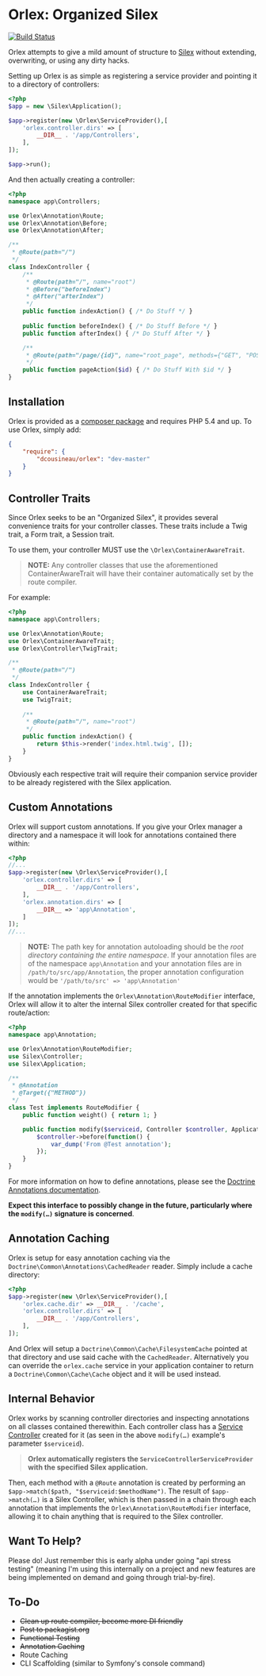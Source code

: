 Orlex: Organized Silex
===
[![Build Status](https://api.travis-ci.org/dcousineau/orlex.png?branch=master)](https://travis-ci.org/dcousineau/orlex)

Orlex attempts to give a mild amount of structure to [Silex](http://github.com/fabpot/Silex) without extending, overwriting, or using any dirty hacks.

Setting up Orlex is as simple as registering a service provider and pointing it to a directory of controllers:

```php
<?php
$app = new \Silex\Application();

$app->register(new \Orlex\ServiceProvider(),[
    'orlex.controller.dirs' => [
        __DIR__ . '/app/Controllers',
    ],
]);

$app->run();
```

And then actually creating a controller:

```php
<?php
namespace app\Controllers;

use Orlex\Annotation\Route;
use Orlex\Annotation\Before;
use Orlex\Annotation\After;

/**
 * @Route(path="/")
 */
class IndexController {
    /**
     * @Route(path="/", name="root")
     * @Before("beforeIndex")
     * @After("afterIndex")
     */
    public function indexAction() { /* Do Stuff */ }
    
    public function beforeIndex() { /* Do Stuff Before */ }
    public function afterIndex() { /* Do Stuff After */ }

    /**
     * @Route(path="/page/{id}", name="root_page", methods={"GET", "POST"})
     */
    public function pageAction($id) { /* Do Stuff With $id */ }
}
```

Installation
---

Orlex is provided as a [composer package](http://getcomposer.org/) and requires PHP 5.4 and up. To use Orlex, simply add:

```json
{
    "require": {
        "dcousineau/orlex": "dev-master"
    }
}
```

Controller Traits
---

Since Orlex seeks to be an "Organized Silex", it provides several convenience traits for your controller classes. These traits include a Twig trait, a Form trait, a Session trait.

To use them, your controller MUST use the `\Orlex\ContainerAwareTrait`. 

> **NOTE:** Any controller classes that use the aforementioned ContainerAwareTrait will have their container automatically set by the route compiler.

For example:

```php
<?php
namespace app\Controllers;

use Orlex\Annotation\Route;
use Orlex\ContainerAwareTrait;
use Orlex\Controller\TwigTrait;

/**
 * @Route(path="/")
 */
class IndexController {
    use ContainerAwareTrait;
    use TwigTrait;
    
    /**
     * @Route(path="/", name="root")
     */
    public function indexAction() {
        return $this->render('index.html.twig', []);
    }
}
```

Obviously each respective trait will require their companion service provider to be already registered with the Silex application.

Custom Annotations
---

Orlex will support custom annotations. If you give your Orlex manager a directory and a namespace it will look for annotations contained there within:

```php
<?php
//...
$app->register(new \Orlex\ServiceProvider(),[
    'orlex.controller.dirs' => [
        __DIR__ . '/app/Controllers',
    ],
    'orlex.annotation.dirs' => [
        __DIR__ => 'app\Annotation',
    ]
]);
//...
```

> **NOTE:** The path key for annotation autoloading should be the *root directory containing the entire namespace*. If your annotation files are of the namespace `app\Annotation` and your annotation files are in `/path/to/src/app/Annotation`, the proper annotation configuration would be `'/path/to/src' => 'app\Annotation'`

If the annotation implements the `Orlex\Annotation\RouteModifier` interface, Orlex will allow it to alter the internal Silex controller created for that specific route/action:

```php
<?php
namespace app\Annotation;

use Orlex\Annotation\RouteModifier;
use Silex\Controller;
use Silex\Application;

/**
 * @Annotation
 * @Target({"METHOD"})
 */
class Test implements RouteModifier {
    public function weight() { return 1; }

    public function modify($serviceid, Controller $controller, Application $app, \ReflectionClass $class, \ReflectionMethod $method) {
        $controller->before(function() {
            var_dump('From @Test annotation');
        });
    }
}
```

For more information on how to define annotations, please see the [Doctrine Annotations documentation](http://docs.doctrine-project.org/projects/doctrine-common/en/latest/reference/annotations.html).

**Expect this interface to possibly change in the future, particularly where the `modify(…)` signature is concerned**.

Annotation Caching
---

Orlex is setup for easy annotation caching via the `Doctrine\Common\Annotations\CachedReader` reader. Simply include a cache directory:

```php
<?php
$app->register(new \Orlex\ServiceProvider(),[
    'orlex.cache.dir' => __DIR__ . '/cache',
    'orlex.controller.dirs' => [
        __DIR__ . '/app/Controllers',
    ],
]);
```

And Orlex will setup a `Doctrine\Common\Cache\FilesystemCache` pointed at that directory and use said cache with the `CachedReader`. Alternatively you can override the `orlex.cache` service in your application container to return a `Doctrine\Common\Cache\Cache` object and it will be used instead.

Internal Behavior
---

Orlex works by scanning controller directories and inspecting annotations on all classes contained therewithin. Each controller class has a [Service Controller](http://silex.sensiolabs.org/doc/providers/service_controller.html) created for it (as seen in the above `modify(…)` example's parameter `$serviceid`).

> **Orlex automatically registers the `ServiceControllerServiceProvider` with the specified Silex application.**

Then, each method with a `@Route` annotation is created by performing an `$app->match($path, "$serviceid:$methodName")`. The result of `$app->match(…)` is a Silex Controller, which is then passed in a chain through each annotation that implements the `Orlex\Annotation\RouteModifier` interface, allowing it to chain anything that is required to the Silex controller.

Want To Help?
---

Please do! Just remember this is early alpha under going "api stress testing" (meaning I'm using this internally on a project and new features are being implemented on demand and going through trial-by-fire).

To-Do
---

* ~~Clean up route compiler, become more DI friendly~~
* ~~Post to packagist.org~~
* ~~Functional Testing~~
* ~~Annotation Caching~~
* Route Caching
* CLI Scaffolding (similar to Symfony's console command)
